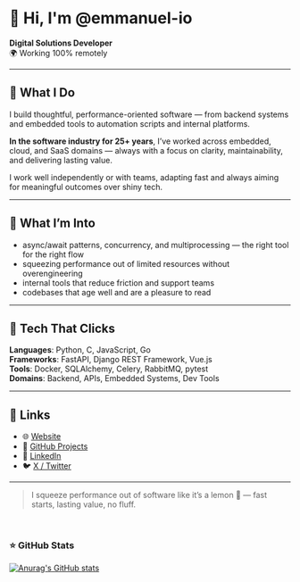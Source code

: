 # 👋 Hi, I'm @emmanuel-io

**Digital Solutions Developer**  
🌍 Working 100% remotely

---

## 🍋 What I Do

I build thoughtful, performance-oriented software — from backend systems and embedded tools to automation scripts and internal platforms.

**In the software industry for 25+ years**, I’ve worked across embedded, cloud, and SaaS domains — always with a focus on clarity, maintainability, and delivering lasting value.

I work well independently or with teams, adapting fast and always aiming for meaningful outcomes over shiny tech.

---

## 👀 What I’m Into

- async/await patterns, concurrency, and multiprocessing — the right tool for the right flow  
- squeezing performance out of limited resources without overengineering  
- internal tools that reduce friction and support teams  
- codebases that age well and are a pleasure to read  

---

## 🧰 Tech That Clicks

**Languages**: Python, C, JavaScript, Go  
**Frameworks**: FastAPI, Django REST Framework, Vue.js  
**Tools**: Docker, SQLAlchemy, Celery, RabbitMQ, pytest  
**Domains**: Backend, APIs, Embedded Systems, Dev Tools

---

## 🔗 Links

- 🌐 [Website](https://emmanuel-io.github.io/)
- 🐙 [GitHub Projects](https://github.com/emmanuel-io)
- 💼 [LinkedIn](https://www.linkedin.com/in/emmanuelamadio/)
- 🐦 [X / Twitter](https://x.com/emmanuel_io)

---

> I squeeze performance out of software like it’s a lemon 🍋 — fast starts, lasting value, no fluff.

<br />

### ⭐ GitHub Stats

[![Anurag's GitHub stats](https://github-readme-stats.vercel.app/api?username=emmanuel-io&show_icons=true&hide_border=false&title_color=3B1F94f&icon_color=FFE500&bg_color=09131B&text_color=ffffff&border_color=0c1a25)](https://github.com/anuraghazra/github-readme-stats)

[LinkedIn]: https://www.linkedin.com/in/emmanuelamadio
